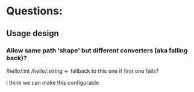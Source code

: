 # Questions:

## Usage design

### Allow same path 'shape' but different converters (aka falling back)?

/hello/:int
/hello/:string            <- fallback to this one if first one fails?

I think we can make this configurable
